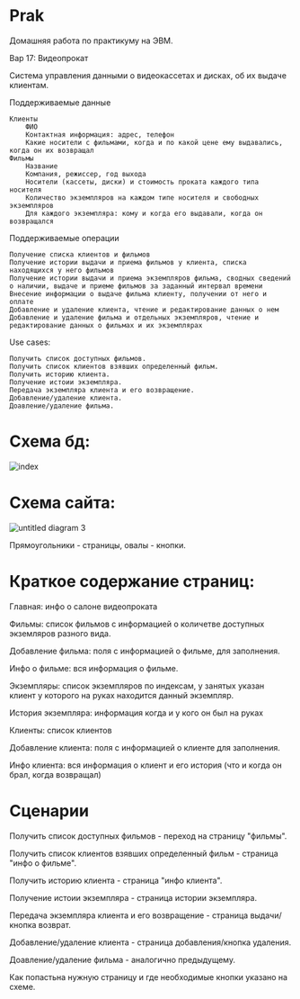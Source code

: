 # Prak
Домашняя работа по практикуму на ЭВМ. 

Вар 17: Видеопрокат

Система управления данными о видеокассетах и дисках, об их выдаче клиентам.

Поддерживаемые данные

    Клиенты
        ФИО
        Контактная информация: адрес, телефон
        Какие носители с фильмами, когда и по какой цене ему выдавались, когда он их возвращал
    Фильмы
        Название
        Компания, режиссер, год выхода
        Носители (кассеты, диски) и стоимость проката каждого типа носителя
        Количество экземпляров на каждом типе носителя и свободных экземпляров
        Для каждого экземпляра: кому и когда его выдавали, когда он возвращался

Поддерживаемые операции

    Получение списка клиентов и фильмов
    Получение истории выдачи и приема фильмов у клиента, списка находящихся у него фильмов
    Получение истории выдачи и приема экземпляров фильма, сводных сведений о наличии, выдаче и приеме фильмов за заданный интервал времени
    Внесение информации о выдаче фильма клиенту, получении от него и оплате
    Добавление и удаление клиента, чтение и редактирование данных о нем
    Добавление и удаление фильма и отдельных экземпляров, чтение и редактирование данных о фильмах и их экземплярах

Use cases: 

    Получить список доступных фильмов.
    Получить список клиентов взявших определенный фильм. 
    Получить историю клиента.
    Получение истоии экземпляра. 
    Передача экземпляра клиента и его возвращение. 
    Добавление/удаление клиента.
    Доавление/удаление фильма.  

# Схема бд:

![index](https://cloud.githubusercontent.com/assets/18196156/23093687/bf5d5e66-f603-11e6-8d12-3262148d7072.png)

# Схема сайта:

![untitled diagram 3](https://cloud.githubusercontent.com/assets/18196156/23257022/4c1719a2-f9db-11e6-99a3-a554aa589bed.png)

Прямоугольники - страницы, овалы - кнопки.

# Краткое содержание страниц:

Главная: инфо о салоне видеопроката

Фильмы: список фильмов с информацией о количетве доступных экземляров разного вида.

Добавление фильма: поля с информацией о фильме, для заполнения.

Инфо о фильме: вся информация о фильме.

Экземпляры: список экземпляров по индексам, у занятых указан клиент у которого на руках находится данный экземпляр.

История экземпляра: информация когда и у кого он был на руках

Клиенты: список клиентов

Добавление клиента: поля с информацией о клиенте для заполнения.

Инфо клиента: вся информация о клиент и его история (что и когда он брал, когда возвращал)
    
# Сценарии

Получить список доступных фильмов - переход на страницу "фильмы".

Получить список клиентов взявших определенный фильм - страница "инфо о фильме".

Получить историю клиента - страница "инфо клиента".

Получение истоии экземпляра - страница истории экземпляра. 

Передача экземпляра клиента и его возвращение - страница выдачи/кнопка возврат. 

Добавление/удаление клиента - страница добавления/кнопка удаления.

Доавление/удаление фильма - аналогично предыдущему.  

Как попастьна нужную страницу и где необходимые кнопки указано на схеме. 
